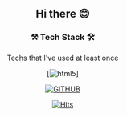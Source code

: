 
<div align=center><h2>Hi there 😊</h2>

 <h3>⚒ Tech Stack 🛠</h3>
 
 Techs that I've used at least once
 
 [![html5](http://img.shields.io/badge/-HTML5-beige?style=flat-square&logo=html5&logoColor="black"/)]
	
 [![GITHUB](http://img.shields.io/badge/-CSS-beige?style=flat-square&logo=github&link=https://charenming.github.io/)](https://charenming.github.io/)
 
 
 [![Hits](https://hits.seeyoufarm.com/api/count/incr/badge.svg?url=https%3A%2F%2Fgithub.com%2Fcharenming%2Fhit-counter&count_bg=%2379C83D&title_bg=%23555555&icon=&icon_color=%23E7E7E7&title=hits&edge_flat=false)](https://hits.seeyoufarm.com)






</div>
